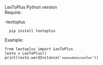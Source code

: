 LexToPlus Python version<br/>
Require:<br/>

-lextoplus<br/>
```
  pip install lextoplus
```
Example:
```
from lextoplus import LexToPlus
lexto = LexToPlus()
print(lexto.wordInstance('ทดสอบตัดคำภาษาไทย'))
```